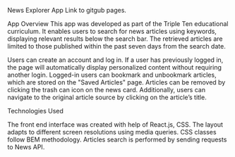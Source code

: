 
News Explorer App
Link to gitgub pages.

App Overview
This app was developed as part of the Triple Ten educational curriculum. It enables users to search for news articles using keywords, displaying relevant results below the search bar. The retrieved articles are limited to those published within the past seven days from the search date.

Users can create an account and log in. If a user has previously logged in, the page will automatically display personalized content without requiring another login. Logged-in users can bookmark and unbookmark articles, which are stored on the "Saved Articles" page. Articles can be removed by clicking the trash can icon on the news card. Additionally, users can navigate to the original article source by clicking on the article’s title.

Technologies Used

The front end interface was created with help of React.js, CSS. The layout adapts to different screen resolutions using media queries. CSS classes follow BEM methodology. Articles search is performed by sending requests to News API.
